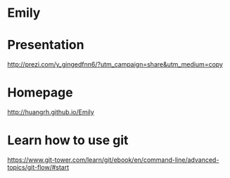 # Emily

# Presentation


http://prezi.com/y_gingedfnn6/?utm_campaign=share&utm_medium=copy


# Homepage

http://huangrh.github.io/Emily

# Learn how to use git 
https://www.git-tower.com/learn/git/ebook/en/command-line/advanced-topics/git-flow/#start

  
